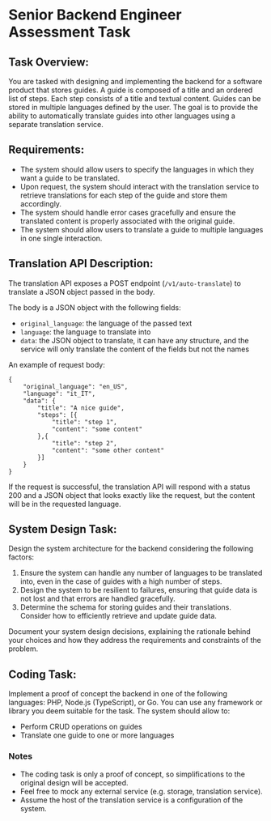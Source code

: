 # Senior Backend Engineer Assessment Task

## Task Overview:
You are tasked with designing and implementing the backend for a software product that stores guides. 
A guide is composed of a title and an ordered list of steps. Each step consists of a title and textual content. 
Guides can be stored in multiple languages defined by the user. 
The goal is to provide the ability to automatically translate guides into other languages using a separate translation service.

## Requirements:
* The system should allow users to specify the languages in which they want a guide to be translated. 
* Upon request, the system should interact with the translation service to retrieve translations for each step of the guide and store them accordingly. 
* The system should handle error cases gracefully and ensure the translated content is properly associated with the original guide.
* The system should allow users to translate a guide to multiple languages in one single interaction. 

## Translation API Description:
The translation API exposes a POST endpoint (`/v1/auto-translate`) to translate a JSON object passed in the body. 

The body is a JSON object with the following fields: 
* `original_language`: the language of the passed text
* `language`: the language to translate into
* `data`: the JSON object to translate, it can have any structure, and the service will only translate the content of the fields but not the names

An example of request body: 
```
{
    "original_language": "en_US",
    "language": "it_IT",
    "data": {
        "title": "A nice guide", 
        "steps": [{
            "title": "step 1",
            "content": "some content"
        },{
            "title": "step 2",
            "content": "some other content"
        }]
    }
}
```

If the request is successful, the translation API will respond with a status 200 and a JSON object that looks exactly like the request, 
but the content will be in the requested language. 

## System Design Task:
Design the system architecture for the backend considering the following factors:

1. Ensure the system can handle any number of languages to be translated into, even in the case of guides with a high number of steps.
2. Design the system to be resilient to failures, ensuring that guide data is not lost and that errors are handled gracefully.
3. Determine the schema for storing guides and their translations. Consider how to efficiently retrieve and update guide data.

Document your system design decisions, explaining the rationale behind your choices and how they address the requirements and constraints of the problem.

## Coding Task:
Implement a proof of concept the backend in one of the following languages: PHP, Node.js (TypeScript), or Go. 
You can use any framework or library you deem suitable for the task.
The system should allow to: 

* Perform CRUD operations on guides
* Translate one guide to one or more languages

### Notes
* The coding task is only a proof of concept, so simplifications to the original design will be accepted.
* Feel free to mock any external service (e.g. storage, translation service).
* Assume the host of the translation service is a configuration of the system.

